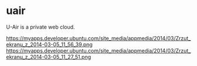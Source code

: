 uair
====

U-Air is a private web cloud.

https://myapps.developer.ubuntu.com/site_media/appmedia/2014/03/Zrzut_ekranu_z_2014-03-05_11_56_39.png
https://myapps.developer.ubuntu.com/site_media/appmedia/2014/03/Zrzut_ekranu_z_2014-03-05_11_27_51.png
